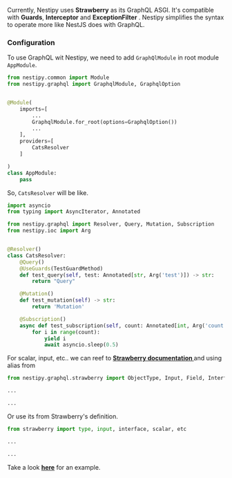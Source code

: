 Currently, Nestipy uses **Strawberry** as its GraphQL ASGI. It's compatible with <b>Guards</b>, <b>Interceptor</b>
and <b>ExceptionFilter</b> . Nestipy simplifies the syntax to operate more like NestJS does with GraphQL.

### Configuration

To use GraphQL wit Nestipy, we need to add `GraphQlModule` in root module `AppModule`.

```python
from nestipy.common import Module
from nestipy.graphql import GraphqlModule, GraphqlOption


@Module(
    imports=[
        ...
        GraphqlModule.for_root(options=GraphqlOption())
        ...
    ],
    providers=[
        CatsResolver
    ]

)
class AppModule:
    pass
```

So, `CatsResolver` will be like.

```python
import asyncio
from typing import AsyncIterator, Annotated

from nestipy.graphql import Resolver, Query, Mutation, Subscription
from nestipy.ioc import Arg


@Resolver()
class CatsResolver:
    @Query()
    @UseGuards(TestGuardMethod)
    def test_query(self, test: Annotated[str, Arg('test')]) -> str:
        return "Query"

    @Mutation()
    def test_mutation(self) -> str:
        return 'Mutation'

    @Subscription()
    async def test_subscription(self, count: Annotated[int, Arg('count')] = 1000) -> AsyncIterator[int]:
        for i in range(count):
            yield i
            await asyncio.sleep(0.5)
```

For scalar, input, etc.. we can reef to <b>[Strawberry documentation ](https://strawberry.rocks/docs)</b> and using
alias from

```python 
from nestipy.graphql.strawberry import ObjectType, Input, Field, Interface, Scalar, SchemaDirective, etc

...

...
```

Or use its from Strawberry's definition.

```python
from strawberry import type, input, interface, scalar, etc

...

...
```

Take a look **[here](https://github.com/nestipy/sample/tree/main/sample-app-graphql)** for an example.
